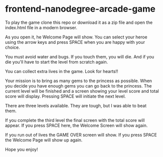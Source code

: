 frontend-nanodegree-arcade-game
===============================

To play the game clone this repo or download it as a zip file and open the index.html file in a modern browser.

As you open it, he Welcome Page will show. You can select your heroe using the arrow keys and press SPACE when you are happy with your choice.

You must avoid water and bugs. If you touch them, you will die. And if you die you'll have to start the level from scratch again.

You can collect extra lives in the game. Look for hearts!!

Your mission is to bring as many gems to the princess as possible. When you decide you have enough gems you can go back to the princess. The current level will be finished and a screen showing your level score and total score will display. Pressing SPACE will initiate the next level.

There are three levels available. They are tough, but I was able to beat them.

If you complete the third level the final screen with the total score will appear. If you press SPACE here, the Welcome Screen will show again.

If you run out of lives the GAME OVER screen will show. If you press SPACE the Welcome Page will show up again.

Hope you enjoy!
